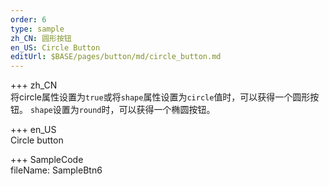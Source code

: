 ```yaml
---   
order: 6  
type: sample  
zh_CN: 圆形按钮
en_US: Circle Button
editUrl: $BASE/pages/button/md/circle_button.md
---     
```



+++ zh_CN   
将circle属性设置为<Code>true</Code>或将<Code>shape</Code>属性设置为<Code>circle</Code>值时，可以获得一个圆形按钮。
<Code>shape</Code>设置为<Code>round</Code>时，可以获得一个椭圆按钮。

+++ en_US   
Circle button 

+++ SampleCode  
fileName: SampleBtn6
